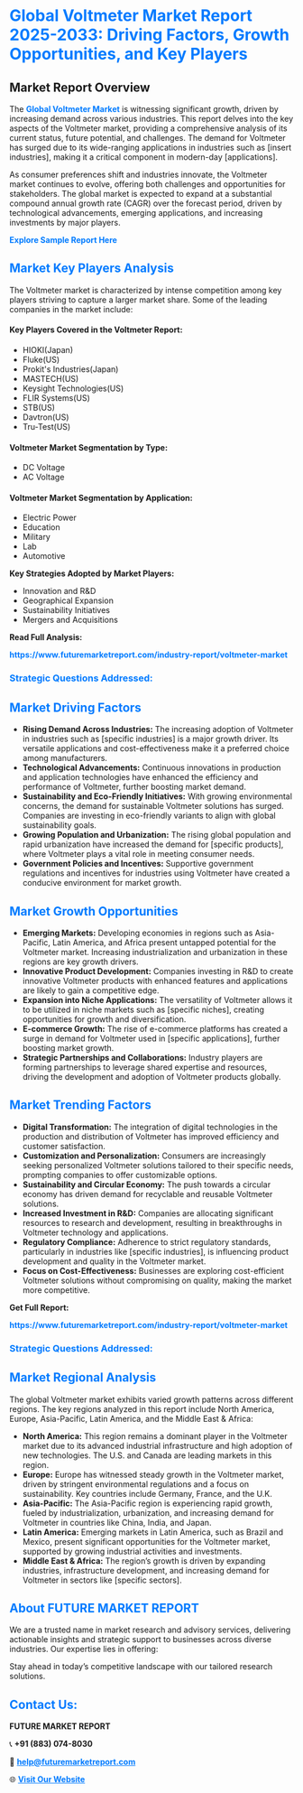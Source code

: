 <h1 style="color: #007BFF;">Global Voltmeter Market Report 2025-2033: Driving Factors, Growth Opportunities, and Key Players</h1>

<section id="overview">
<h2>Market Report Overview</h2>
<p>The <a href="https://www.futuremarketreport.com/industry-report/voltmeter-market" style="color: #007BFF; text-decoration: none;"><strong>Global Voltmeter Market</strong></a> is witnessing significant growth, driven by increasing demand across various industries. This report delves into the key aspects of the Voltmeter market, providing a comprehensive analysis of its current status, future potential, and challenges. The demand for Voltmeter has surged due to its wide-ranging applications in industries such as [insert industries], making it a critical component in modern-day [applications].</p>
<p>As consumer preferences shift and industries innovate, the Voltmeter market continues to evolve, offering both challenges and opportunities for stakeholders. The global market is expected to expand at a substantial compound annual growth rate (CAGR) over the forecast period, driven by technological advancements, emerging applications, and increasing investments by major players.</p>
</section>

<section id="overview">
<p><a href="https://www.futuremarketreport.com/request-sample/reportId=105461" style="color: #007BFF; text-decoration: none;"><strong>Explore Sample Report Here</strong></a></p>
</section>

<section id="key-players">
<h2 style="color: #007BFF;">Market Key Players Analysis</h2>
<p>The Voltmeter market is characterized by intense competition among key players striving to capture a larger market share. Some of the leading companies in the market include:</p>
<h4>Key Players Covered in the Voltmeter Report:</h4>
<ul><li>HIOKI(Japan)</li><li>Fluke(US)</li><li>Prokit&#039;s Industries(Japan)</li><li>MASTECH(US)</li><li>Keysight Technologies(US)</li><li>FLIR Systems(US)</li><li>STB(US)</li><li>Davtron(US)</li><li>Tru-Test(US)</li></ul>
<h4>Voltmeter Market Segmentation by Type:</h4>
<ul><li>DC Voltage</li><li>AC Voltage</li></ul>

<h4>Voltmeter Market Segmentation by Application:</h4>
<ul><li>Electric Power</li><li>Education</li><li>Military</li><li>Lab</li><li>Automotive</li></ul>
<p><strong>Key Strategies Adopted by Market Players:</strong></p>
<ul>
<li>Innovation and R&D</li>
<li>Geographical Expansion</li>
<li>Sustainability Initiatives</li>
<li>Mergers and Acquisitions</li>
</ul>
</section>

<section>
<p><strong>Read Full Analysis: </strong></p><a href="https://www.futuremarketreport.com/industry-report/voltmeter-market" style="color: #007BFF; text-decoration: none;"><strong>https://www.futuremarketreport.com/industry-report/voltmeter-market</strong></a>
<h3 style="color: #007BFF;">Strategic Questions Addressed:</h3>
</section>

<section id="driving-factors">
<h2 style="color: #007BFF;">Market Driving Factors</h2>
<ul>
<li><strong>Rising Demand Across Industries:</strong> The increasing adoption of Voltmeter in industries such as [specific industries] is a major growth driver. Its versatile applications and cost-effectiveness make it a preferred choice among manufacturers.</li>
<li><strong>Technological Advancements:</strong> Continuous innovations in production and application technologies have enhanced the efficiency and performance of Voltmeter, further boosting market demand.</li>
<li><strong>Sustainability and Eco-Friendly Initiatives:</strong> With growing environmental concerns, the demand for sustainable Voltmeter solutions has surged. Companies are investing in eco-friendly variants to align with global sustainability goals.</li>
<li><strong>Growing Population and Urbanization:</strong> The rising global population and rapid urbanization have increased the demand for [specific products], where Voltmeter plays a vital role in meeting consumer needs.</li>
<li><strong>Government Policies and Incentives:</strong> Supportive government regulations and incentives for industries using Voltmeter have created a conducive environment for market growth.</li>
</ul>
</section>

<section id="growth-opportunities">
<h2 style="color: #007BFF;">Market Growth Opportunities</h2>
<ul>
<li><strong>Emerging Markets:</strong> Developing economies in regions such as Asia-Pacific, Latin America, and Africa present untapped potential for the Voltmeter market. Increasing industrialization and urbanization in these regions are key growth drivers.</li>
<li><strong>Innovative Product Development:</strong> Companies investing in R&D to create innovative Voltmeter products with enhanced features and applications are likely to gain a competitive edge.</li>
<li><strong>Expansion into Niche Applications:</strong> The versatility of Voltmeter allows it to be utilized in niche markets such as [specific niches], creating opportunities for growth and diversification.</li>
<li><strong>E-commerce Growth:</strong> The rise of e-commerce platforms has created a surge in demand for Voltmeter used in [specific applications], further boosting market growth.</li>
<li><strong>Strategic Partnerships and Collaborations:</strong> Industry players are forming partnerships to leverage shared expertise and resources, driving the development and adoption of Voltmeter products globally.</li>
</ul>
</section>

<section id="trending-factors">
<h2 style="color: #007BFF;">Market Trending Factors</h2>
<ul>
<li><strong>Digital Transformation:</strong> The integration of digital technologies in the production and distribution of Voltmeter has improved efficiency and customer satisfaction.</li>
<li><strong>Customization and Personalization:</strong> Consumers are increasingly seeking personalized Voltmeter solutions tailored to their specific needs, prompting companies to offer customizable options.</li>
<li><strong>Sustainability and Circular Economy:</strong> The push towards a circular economy has driven demand for recyclable and reusable Voltmeter solutions.</li>
<li><strong>Increased Investment in R&D:</strong> Companies are allocating significant resources to research and development, resulting in breakthroughs in Voltmeter technology and applications.</li>
<li><strong>Regulatory Compliance:</strong> Adherence to strict regulatory standards, particularly in industries like [specific industries], is influencing product development and quality in the Voltmeter market.</li>
<li><strong>Focus on Cost-Effectiveness:</strong> Businesses are exploring cost-efficient Voltmeter solutions without compromising on quality, making the market more competitive.</li>
</ul>
</section>

<section>
<p><strong>Get Full Report: </strong></p><a href="https://www.futuremarketreport.com/industry-report/voltmeter-market" style="color: #007BFF; text-decoration: none;"><strong>https://www.futuremarketreport.com/industry-report/voltmeter-market</strong></a>
<h3 style="color: #007BFF;">Strategic Questions Addressed:</h3>
</section>


<section id="regional-analysis">
<h2 style="color: #007BFF;">Market Regional Analysis</h2>
<p>The global Voltmeter market exhibits varied growth patterns across different regions. The key regions analyzed in this report include North America, Europe, Asia-Pacific, Latin America, and the Middle East & Africa:</p>
<ul>
<li><strong>North America:</strong> This region remains a dominant player in the Voltmeter market due to its advanced industrial infrastructure and high adoption of new technologies. The U.S. and Canada are leading markets in this region.</li>
<li><strong>Europe:</strong> Europe has witnessed steady growth in the Voltmeter market, driven by stringent environmental regulations and a focus on sustainability. Key countries include Germany, France, and the U.K.</li>
<li><strong>Asia-Pacific:</strong> The Asia-Pacific region is experiencing rapid growth, fueled by industrialization, urbanization, and increasing demand for Voltmeter in countries like China, India, and Japan.</li>
<li><strong>Latin America:</strong> Emerging markets in Latin America, such as Brazil and Mexico, present significant opportunities for the Voltmeter market, supported by growing industrial activities and investments.</li>
<li><strong>Middle East & Africa:</strong> The region’s growth is driven by expanding industries, infrastructure development, and increasing demand for Voltmeter in sectors like [specific sectors].</li>
</ul>
</section>

<footer>
<h2 style="color: #007BFF;">About FUTURE MARKET REPORT</h2>
<p>We are a trusted name in market research and advisory services, delivering actionable insights and strategic support to businesses across diverse industries. Our expertise lies in offering:</p>

<p>Stay ahead in today’s competitive landscape with our tailored research solutions.</p>

<h2 style="color: #007BFF;">Contact Us:</h2>
<p><strong>FUTURE MARKET REPORT</strong></p>
<p>📞 <strong>+91 (883) 074-8030</strong></p>
<p>📧 <strong><a href="mailto:help@futuremarketreport.com" style="color: #007BFF;">help@futuremarketreport.com</a></strong></p>
<p>🌐 <strong><a href="https://www.futuremarketreport.com/" style="color: #007BFF;">Visit Our Website</a></strong></p>
</footer>